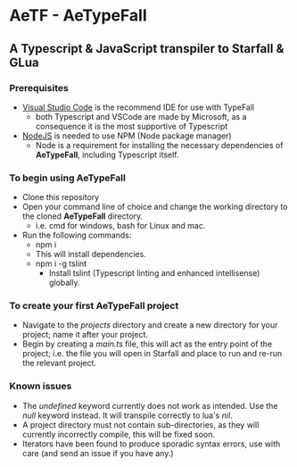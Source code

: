 # AeTF - AeTypeFall

## A Typescript & JavaScript transpiler to Starfall & GLua

### Prerequisites

* [Visual Studio Code](https://code.visualstudio.com) is the recommend IDE for use with TypeFall
  * both Typescript and VSCode are made by Microsoft, as a consequence it is the most supportive of Typescript
* [NodeJS](https://nodejs.org/en) is needed to use NPM (Node package manager)
  * Node is a requirement for installing the necessary dependencies of **AeTypeFall**, including Typescript itself.

### To begin using AeTypeFall

* Clone this repository
* Open your command line of choice and change the working directory to the cloned **AeTypeFall** directory.
  * i.e. cmd for windows, bash for Linux and mac.
* Run the following commands:
  * npm i
  * This will install dependencies.
  * npm i -g tslint
    * Install tslint (Typescript linting and enhanced intellisense) globally.

### To create your first **AeTypeFall** project

* Navigate to the *projects* directory and create a new directory for your project; name it after your project.
* Begin by creating a *main.ts* file, this will act as the entry point of the project; i.e. the file you will open in Starfall and place to run and re-run the relevant project.

### Known issues

* The *undefined* keyword currently does not work as intended. Use the *null* keyword instead. It will transpile correctly to lua's *nil*.
* A project directory must not contain sub-directories, as they will currently incorrectly compile, this will be fixed soon.
* Iterators have been found to produce sporadic syntax errors, use with care (and send an issue if you have any.)